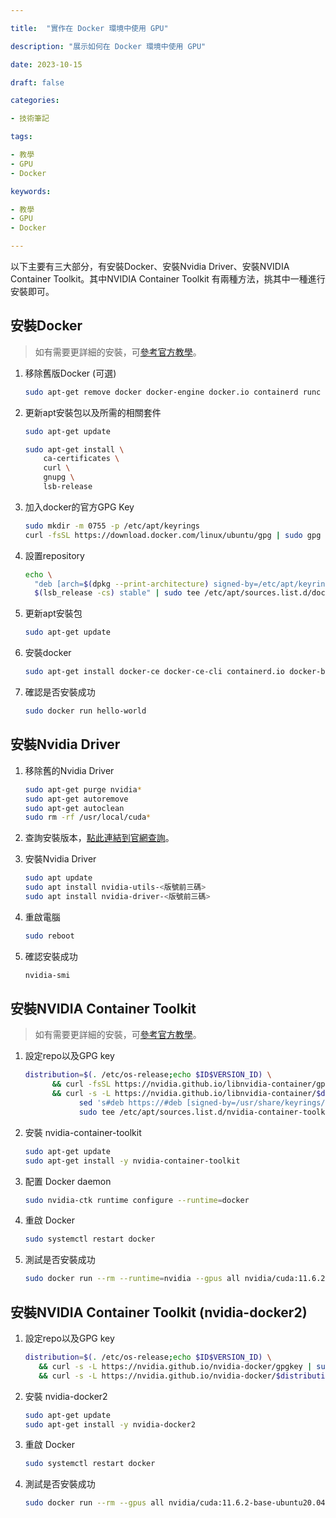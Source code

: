 ```yaml
---

title:  "實作在 Docker 環境中使用 GPU"

description: "展示如何在 Docker 環境中使用 GPU"

date: 2023-10-15

draft: false

categories:

- 技術筆記

tags:

- 教學
- GPU
- Docker

keywords:

- 教學
- GPU
- Docker

---
```

<!--more-->


以下主要有三大部分，有安裝Docker、安裝Nvidia Driver、安裝NVIDIA Container Toolkit。其中NVIDIA Container Toolkit 有兩種方法，挑其中一種進行安裝即可。

## 安裝Docker

> 如有需要更詳細的安裝，可[參考官方教學](https://docs.docker.com/engine/install/ubuntu/)。
> 
1. 移除舊版Docker (可選)
    
    ```bash
    sudo apt-get remove docker docker-engine docker.io containerd runc
    ```
    
2. 更新apt安裝包以及所需的相關套件
    
    ```bash
    sudo apt-get update
    
    sudo apt-get install \
        ca-certificates \
        curl \
        gnupg \
        lsb-release
    ```
    
3. 加入docker的官方GPG Key
    
    ```bash
    sudo mkdir -m 0755 -p /etc/apt/keyrings
    curl -fsSL https://download.docker.com/linux/ubuntu/gpg | sudo gpg --dearmor -o /etc/apt/keyrings/docker.gpg
    ```
    
4. 設置repository
    
    ```bash
    echo \
      "deb [arch=$(dpkg --print-architecture) signed-by=/etc/apt/keyrings/docker.gpg] https://download.docker.com/linux/ubuntu \
      $(lsb_release -cs) stable" | sudo tee /etc/apt/sources.list.d/docker.list > /dev/null
    ```
    
5. 更新apt安裝包
    
    ```bash
    sudo apt-get update
    ```
    
6. 安裝docker
    
    ```bash
    sudo apt-get install docker-ce docker-ce-cli containerd.io docker-buildx-plugin docker-compose-plugin
    ```
    
7. 確認是否安裝成功
    
    ```bash
    sudo docker run hello-world
    ```
    

## 安裝Nvidia Driver

1. 移除舊的Nvidia Driver
    
    ```bash
    sudo apt-get purge nvidia*
    sudo apt-get autoremove
    sudo apt-get autoclean
    sudo rm -rf /usr/local/cuda*
    ```
    
2. 查詢安裝版本，[點此連結到官網查詢](https://www.nvidia.com.tw/Download/index.aspx?lang=tw)。
3. 安裝Nvidia Driver
    
    ```bash
    sudo apt update
    sudo apt install nvidia-utils-<版號前三碼>
    sudo apt install nvidia-driver-<版號前三碼>
    ```
    
4. 重啟電腦
    
    ```bash
    sudo reboot
    ```
    
5. 確認安裝成功
    
    ```bash
    nvidia-smi
    ```
    

## 安裝NVIDIA Container Toolkit

> 如有需要更詳細的安裝，可[參考官方教學](https://docs.nvidia.com/datacenter/cloud-native/container-toolkit/install-guide.html)。
> 
1. 設定repo以及GPG key
    
    ```bash
    distribution=$(. /etc/os-release;echo $ID$VERSION_ID) \
          && curl -fsSL https://nvidia.github.io/libnvidia-container/gpgkey | sudo gpg --dearmor -o /usr/share/keyrings/nvidia-container-toolkit-keyring.gpg \
          && curl -s -L https://nvidia.github.io/libnvidia-container/$distribution/libnvidia-container.list | \
                sed 's#deb https://#deb [signed-by=/usr/share/keyrings/nvidia-container-toolkit-keyring.gpg] https://#g' | \
                sudo tee /etc/apt/sources.list.d/nvidia-container-toolkit.list
    ```
    
2. 安裝 nvidia-container-toolkit
    
    ```bash
    sudo apt-get update
    sudo apt-get install -y nvidia-container-toolkit
    ```
    
3. 配置 Docker daemon
    
    ```bash
    sudo nvidia-ctk runtime configure --runtime=docker
    ```
    
4. 重啟 Docker 
    
    ```bash
    sudo systemctl restart docker
    ```
    
5. 測試是否安裝成功
    
    ```bash
    sudo docker run --rm --runtime=nvidia --gpus all nvidia/cuda:11.6.2-base-ubuntu20.04 nvidia-smi
    ```
    

## 安裝NVIDIA Container Toolkit (nvidia-docker2)

1. 設定repo以及GPG key
    
    ```bash
    distribution=$(. /etc/os-release;echo $ID$VERSION_ID) \
       && curl -s -L https://nvidia.github.io/nvidia-docker/gpgkey | sudo apt-key add - \
       && curl -s -L https://nvidia.github.io/nvidia-docker/$distribution/nvidia-docker.list | sudo tee /etc/apt/sources.list.d/nvidia-docker.list
    ```
    
2. 安裝 nvidia-docker2
    
    ```bash
    sudo apt-get update
    sudo apt-get install -y nvidia-docker2
    ```
    
3. 重啟 Docker 
    
    ```bash
    sudo systemctl restart docker
    ```
    
4. 測試是否安裝成功
    
    ```bash
    sudo docker run --rm --gpus all nvidia/cuda:11.6.2-base-ubuntu20.04 nvidia-smi
    ```